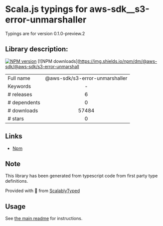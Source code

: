 
# Scala.js typings for aws-sdk__s3-error-unmarshaller

Typings are for version 0.1.0-preview.2

## Library description:
[![NPM version](https://img.shields.io/npm/v/@aws-sdk/@aws-sdk/s3-error-unmarshaller/preview.svg)](https://www.npmjs.com/package/@aws-sdk/@aws-sdk/s3-error-unmarshaller) [![NPM downloads](https://img.shields.io/npm/dm/@aws-sdk/@aws-sdk/s3-error-unmarshall

|                    |                 |
| ------------------ | :-------------: |
| Full name          | @aws-sdk/s3-error-unmarshaller |
| Keywords           | - |
| # releases         | 6 |
| # dependents       | 0 |
| # downloads        | 57484 |
| # stars            | 0 |

## Links
- [Npm](https://www.npmjs.com/package/%40aws-sdk%2Fs3-error-unmarshaller)
    


## Note
This library has been generated from typescript code from first party type definitions.

Provided with :purple_heart: from [ScalablyTyped](https://github.com/oyvindberg/ScalablyTyped)

## Usage
See [the main readme](../../readme.md) for instructions.


